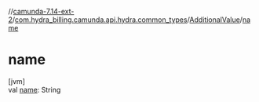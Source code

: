 //[camunda-7.14-ext-2](../../../index.md)/[com.hydra_billing.camunda.api.hydra.common_types](../index.md)/[AdditionalValue](index.md)/[name](name.md)

# name

[jvm]\
val [name](name.md): String
